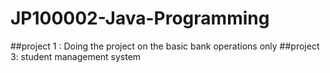 # JP100002-Java-Programming
##project 1 : Doing the project on the basic bank operations only 
##project 3: student management system 
